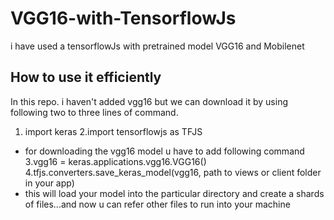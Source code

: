 # VGG16-with-TensorflowJs
i have used a tensorflowJs with pretrained model VGG16 and Mobilenet 
## How to use it efficiently
 In this repo. i haven't added vgg16 but we can download it by using following two to three lines of command.
 1. import keras 
 2.import tensorflowjs as TFJS
 - for downloading the vgg16 model u have to add following command
 3.vgg16 = keras.applications.vgg16.VGG16()
 4.tfjs.converters.save_keras_model(vgg16, path to views or client folder in your app)
 - this will load your model into the particular directory and create a shards of files...and now u can refer other files to run into your    machine
  

